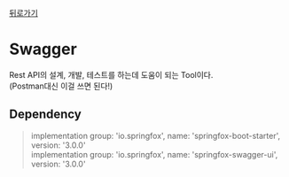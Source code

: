 [뒤로가기](../../../README.md)<br>

# Swagger

Rest API의 설계, 개발, 테스트를 하는데 도움이 되는 Tool이다.<br>
(Postman대신 이걸 쓰면 된다!)<br>

## Dependency

> implementation group: 'io.springfox', name: 'springfox-boot-starter', version: '3.0.0'<br>
> implementation group: 'io.springfox', name: 'springfox-swagger-ui', version: '3.0.0'<br>
